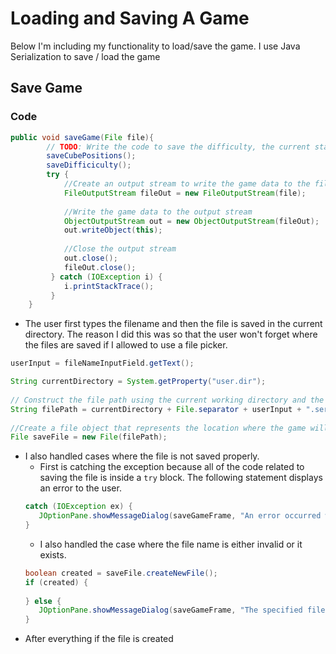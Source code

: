 # Loading and Saving A Game

Below I'm including my functionality to load/save the game. I use Java Serialization to save / load the game

## Save Game

### Code
```java
public void saveGame(File file){
    	// TODO: Write the code to save the difficulty, the current status of the game, display options
    	saveCubePositions();
    	saveDifficiculty();
    	try {
    		//Create an output stream to write the game data to the file that needs to be saved
    		FileOutputStream fileOut = new FileOutputStream(file);
    		
    		//Write the game data to the output stream
    		ObjectOutputStream out = new ObjectOutputStream(fileOut);
            out.writeObject(this);
            
            //Close the output stream
            out.close();
            fileOut.close();
         } catch (IOException i) {
            i.printStackTrace();
         }
    }
```

- The user first types the filename and then the file is saved in the current directory. The reason I did this was so that
the user won't forget where the files are saved if I allowed to use a file picker. 
```java
userInput = fileNameInputField.getText();

String currentDirectory = System.getProperty("user.dir");
            		        		
// Construct the file path using the current working directory and the file name. The file will be saved to the current folder
String filePath = currentDirectory + File.separator + userInput + ".ser";
            		
//Create a file object that represents the location where the game will be saved
File saveFile = new File(filePath);
```
- I also handled cases where the file is not saved properly.
   - First is catching the exception because all of the code related to saving the file is inside a `try` block. The 
   following statement displays an error to the user.
   ```java
   catch (IOException ex) {
      JOptionPane.showMessageDialog(saveGameFrame, "An error occurred while saving the game: " + ex.getMessage());
   }
   ```
   - I also handled the case where the file name is either invalid or it exists. 
   ```java
   boolean created = saveFile.createNewFile();
   if (created) {
      
   } else {
      JOptionPane.showMessageDialog(saveGameFrame, "The specified filename is invalid or already exists.");
   }
- After everything if the file is created